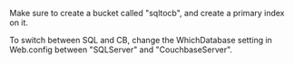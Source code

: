 Make sure to create a bucket called "sqltocb", and create a primary index on it.

To switch between SQL and CB, change the WhichDatabase setting in Web.config between "SQLServer" and "CouchbaseServer".
